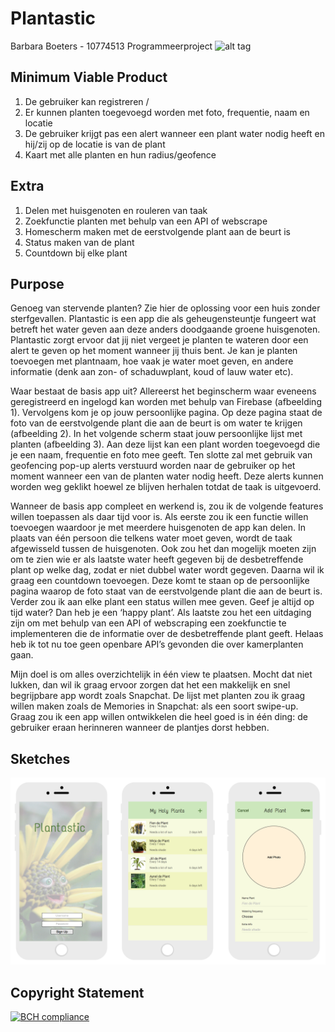 # Plantastic
Barbara Boeters - 10774513
Programmeerproject
![alt tag](https://github.com/barbaraboeters-project/blob/master/doc/iTunesArtwork@1x.png)

## Minimum Viable Product
1. De gebruiker kan registreren /
2. Er kunnen planten toegevoegd worden met foto, frequentie, naam en locatie
3. De gebruiker krijgt pas een alert wanneer een plant water nodig heeft en hij/zij op de locatie is van de plant
4. Kaart met alle planten en hun radius/geofence

## Extra 
1. Delen met huisgenoten en rouleren van taak
2. Zoekfunctie planten met behulp van een API of webscrape
3. Homescherm maken met de eerstvolgende plant aan de beurt is
4. Status maken van de plant
5. Countdown bij elke plant

## Purpose
<p>Genoeg van stervende planten? Zie hier de oplossing voor een huis zonder sterfgevallen. Plantastic is een app die als geheugensteuntje fungeert wat betreft het water geven aan deze anders doodgaande groene huisgenoten. Plantastic zorgt ervoor dat jij niet vergeet je planten te wateren door een alert te geven op het moment wanneer jij thuis bent. Je kan je planten toevoegen met plantnaam, hoe vaak je water moet geven, en andere informatie (denk aan zon- of schaduwplant, koud of lauw water etc).</p>
<p>Waar bestaat de basis app uit? Allereerst het beginscherm waar eveneens geregistreerd en ingelogd kan worden met behulp van Firebase (afbeelding 1). Vervolgens kom je op jouw persoonlijke pagina. Op deze pagina staat de foto van de eerstvolgende plant die aan de beurt is om water te krijgen (afbeelding 2). In het volgende scherm staat jouw persoonlijke lijst met planten (afbeelding 3). Aan deze lijst kan een plant worden toegevoegd die je een naam, frequentie en foto mee geeft. Ten slotte zal met gebruik van geofencing pop-up alerts verstuurd worden naar de gebruiker op het moment wanneer een van de planten water nodig heeft. Deze alerts kunnen worden weg geklikt hoewel ze blijven herhalen totdat de taak is uitgevoerd.</p>
<p>Wanneer de basis app compleet en werkend is, zou ik de volgende features willen toepassen als daar tijd voor is. Als eerste zou ik een functie willen toevoegen waardoor je met meerdere huisgenoten de app kan delen. In plaats van één persoon die telkens water moet geven, wordt de taak afgewisseld tussen de huisgenoten. Ook zou het dan mogelijk moeten zijn om te zien wie er als laatste water heeft gegeven bij de desbetreffende plant op welke dag, zodat er niet dubbel water wordt gegeven. Daarna wil ik graag een countdown toevoegen. Deze komt te staan op de persoonlijke pagina waarop de foto staat van de eerstvolgende plant die aan de beurt is. Verder zou ik aan elke plant een status willen mee geven. Geef je altijd op tijd water? Dan heb je een ‘happy plant’. Als laatste zou het een uitdaging zijn om met behulp van een API of webscraping een zoekfunctie te implementeren die de informatie over de desbetreffende plant geeft. Helaas heb ik tot nu toe geen openbare API’s gevonden die over kamerplanten gaan.</p>
<p>Mijn doel is om alles overzichtelijk in één view te plaatsen. Mocht dat niet lukken, dan wil ik graag ervoor zorgen dat het een makkelijk en snel begrijpbare app wordt zoals Snapchat. De lijst met planten zou ik graag willen maken zoals de Memories in Snapchat: als een soort swipe-up. Graag zou ik een app willen ontwikkelen die heel goed is in één ding: de gebruiker eraan herinneren wanneer de plantjes dorst hebben.</p>

## Sketches
![alt tag](https://github.com/barbaraboeters/barbaraboeters-project/blob/master/doc/Sketch%20Interface%20Plantastic.png)

## Copyright Statement


[![BCH compliance](https://bettercodehub.com/edge/badge/BarbaraBoeters/barbaraboeters-project)](https://bettercodehub.com)
